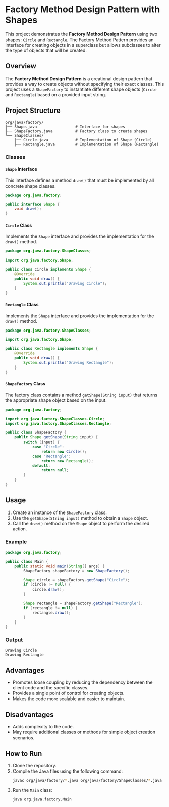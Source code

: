 # Factory Method Design Pattern with Shapes

This project demonstrates the **Factory Method Design Pattern** using two shapes: `Circle` and `Rectangle`. The Factory Method Pattern provides an interface for creating objects in a superclass but allows subclasses to alter the type of objects that will be created.

## Overview

The **Factory Method Design Pattern** is a creational design pattern that provides a way to create objects without specifying their exact classes. This project uses a `ShapeFactory` to instantiate different shape objects (`Circle` and `Rectangle`) based on a provided input string.

## Project Structure

```
org/java/factory/
├── Shape.java                 # Interface for shapes
├── ShapeFactory.java          # Factory class to create shapes
└── ShapeClasses/
    ├── Circle.java            # Implementation of Shape (Circle)
    ├── Rectangle.java         # Implementation of Shape (Rectangle)
```

### Classes

#### `Shape` Interface
This interface defines a method `draw()` that must be implemented by all concrete shape classes.

```java
package org.java.factory;

public interface Shape {
    void draw();
}
```

#### `Circle` Class
Implements the `Shape` interface and provides the implementation for the `draw()` method.

```java
package org.java.factory.ShapeClasses;

import org.java.factory.Shape;

public class Circle implements Shape {
    @Override
    public void draw() {
        System.out.println("Drawing Circle");
    }
}
```

#### `Rectangle` Class
Implements the `Shape` interface and provides the implementation for the `draw()` method.

```java
package org.java.factory.ShapeClasses;

import org.java.factory.Shape;

public class Rectangle implements Shape {
    @Override
    public void draw() {
        System.out.println("Drawing Rectangle");
    }
}
```

#### `ShapeFactory` Class
The factory class contains a method `getShape(String input)` that returns the appropriate shape object based on the input.

```java
package org.java.factory;

import org.java.factory.ShapeClasses.Circle;
import org.java.factory.ShapeClasses.Rectangle;

public class ShapeFactory {
    public Shape getShape(String input) {
        switch (input) {
            case "Circle":
                return new Circle();
            case "Rectangle":
                return new Rectangle();
            default:
                return null;
        }
    }
}
```

## Usage

1. Create an instance of the `ShapeFactory` class.
2. Use the `getShape(String input)` method to obtain a `Shape` object.
3. Call the `draw()` method on the `Shape` object to perform the desired action.

### Example
```java
package org.java.factory;

public class Main {
    public static void main(String[] args) {
        ShapeFactory shapeFactory = new ShapeFactory();

        Shape circle = shapeFactory.getShape("Circle");
        if (circle != null) {
            circle.draw();
        }

        Shape rectangle = shapeFactory.getShape("Rectangle");
        if (rectangle != null) {
            rectangle.draw();
        }
    }
}
```

### Output
```
Drawing Circle
Drawing Rectangle
```

## Advantages

- Promotes loose coupling by reducing the dependency between the client code and the specific classes.
- Provides a single point of control for creating objects.
- Makes the code more scalable and easier to maintain.

## Disadvantages

- Adds complexity to the code.
- May require additional classes or methods for simple object creation scenarios.

## How to Run

1. Clone the repository.
2. Compile the Java files using the following command:
   ```bash
   javac org/java/factory/*.java org/java/factory/ShapeClasses/*.java
   ```
3. Run the `Main` class:
   ```bash
   java org.java.factory.Main
   ```

